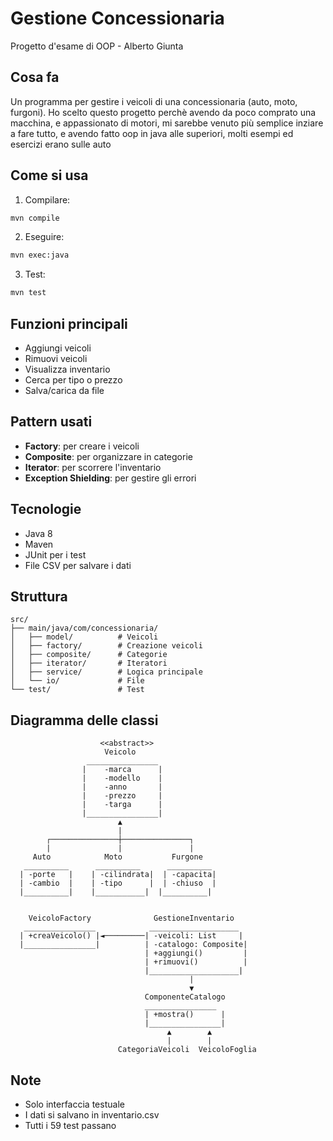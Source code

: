 # Gestione Concessionaria

Progetto d'esame di OOP - Alberto Giunta

## Cosa fa

Un programma per gestire i veicoli di una concessionaria (auto, moto, furgoni).
Ho scelto questo progetto perchè avendo da poco comprato una macchina, e appassionato di motori, mi sarebbe venuto più semplice inziare a fare tutto, e avendo fatto oop in java alle superiori, molti esempi ed esercizi erano sulle auto

## Come si usa

1. Compilare:
```bash
mvn compile
```

2. Eseguire:
```bash
mvn exec:java
```

3. Test:
```bash
mvn test
```

## Funzioni principali

- Aggiungi veicoli
- Rimuovi veicoli  
- Visualizza inventario
- Cerca per tipo o prezzo
- Salva/carica da file

## Pattern usati

- **Factory**: per creare i veicoli
- **Composite**: per organizzare in categorie
- **Iterator**: per scorrere l'inventario
- **Exception Shielding**: per gestire gli errori

## Tecnologie

- Java 8
- Maven
- JUnit per i test
- File CSV per salvare i dati

## Struttura

```
src/
├── main/java/com/concessionaria/
│   ├── model/          # Veicoli
│   ├── factory/        # Creazione veicoli
│   ├── composite/      # Categorie
│   ├── iterator/       # Iteratori
│   ├── service/        # Logica principale
│   └── io/             # File
└── test/               # Test
```

## Diagramma delle classi

```
                    <<abstract>>
                     Veicolo
                 ________________
                |    -marca      |
                |    -modello    |
                |    -anno       |
                |    -prezzo     |
                |    -targa      |
                |________________|
                        ▲
                        |
        ┌───────────────┼───────────────┐
        |               |               |
     Auto            Moto           Furgone
   __________      __________      __________
  | -porte   |    | -cilindrata|  | -capacita|
  | -cambio  |    | -tipo      |  | -chiuso  |
  |__________|    |___________|  |__________|


    VeicoloFactory              GestioneInventario
   ________________            ____________________
  | +creaVeicolo() |◄─────────| -veicoli: List     |
  |________________|          | -catalogo: Composite|
                              | +aggiungi()         |
                              | +rimuovi()          |
                              |____________________|
                                        |
                                        ▼
                              ComponenteCatalogo
                              ________________
                              | +mostra()      |
                              |________________|
                                   ▲        ▲
                                   |        |
                        CategoriaVeicoli  VeicoloFoglia
```

## Note

- Solo interfaccia testuale
- I dati si salvano in inventario.csv
- Tutti i 59 test passano